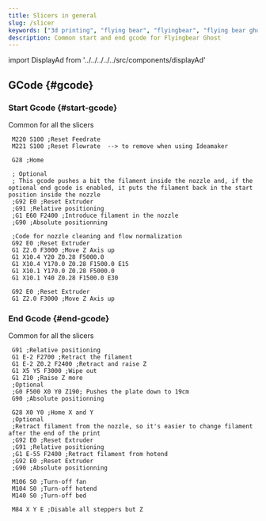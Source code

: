 ```yaml
---
title: Slicers in general
slug: /slicer
keywords: ["3d printing", "flying bear", "flyingbear", "flying bear ghost", "flyingbear ghost", "flyingbear ghost 5", "flying bear ghost 5", "stampa 3d",  "slicer", "cura", "ultimaker", "ultimaker cura", "ideamaker", "prusa slicer", "slic3r"]
description: Common start and end gcode for Flyingbear Ghost
---
```

import DisplayAd from '../../../../../src/components/displayAd'

## GCode {#gcode}

<DisplayAd/>

### Start Gcode {#start-gcode}
Common for all the slicers

``` 
 M220 S100 ;Reset Feedrate
 M221 S100 ;Reset Flowrate  --> to remove when using Ideamaker
 
 G28 ;Home
 
 ; Optional
 ; This gcode pushes a bit the filament inside the nozzle and, if the optional end gcode is enabled, it puts the filament back in the start position inside the nozzle
 ;G92 E0 ;Reset Extruder
 ;G91 ;Relative positioning
 ;G1 E60 F2400 ;Introduce filament in the nozzle
 ;G90 ;Absolute positionning

 ;Code for nozzle cleaning and flow normalization
 G92 E0 ;Reset Extruder
 G1 Z2.0 F3000 ;Move Z Axis up
 G1 X10.4 Y20 Z0.28 F5000.0
 G1 X10.4 Y170.0 Z0.28 F1500.0 E15
 G1 X10.1 Y170.0 Z0.28 F5000.0
 G1 X10.1 Y40 Z0.28 F1500.0 E30
 
 G92 E0 ;Reset Extruder
 G1 Z2.0 F3000 ;Move Z Axis up
```

<DisplayAd/>

### End Gcode {#end-gcode}
Common for all the slicers

```
 G91 ;Relative positioning
 G1 E-2 F2700 ;Retract the filament
 G1 E-2 Z0.2 F2400 ;Retract and raise Z
 G1 X5 Y5 F3000 ;Wipe out
 G1 Z10 ;Raise Z more
 ;Optional
 ;G0 F500 X0 Y0 Z190; Pushes the plate down to 19cm
 G90 ;Absolute positionning
 
 G28 X0 Y0 ;Home X and Y 
 ;Optional
 ;Retract filament from the nozzle, so it's easier to change filament after the end of the print
 ;G92 E0 ;Reset Extruder
 ;G91 ;Relative positioning
 ;G1 E-55 F2400 ;Retract filament from hotend
 ;G92 E0 ;Reset Extruder
 ;G90 ;Absolute positionning
 
 M106 S0 ;Turn-off fan
 M104 S0 ;Turn-off hotend
 M140 S0 ;Turn-off bed
 
 M84 X Y E ;Disable all steppers but Z
```

<DisplayAd/>
